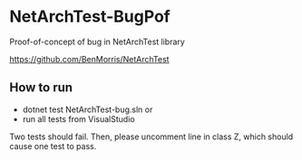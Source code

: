 # NetArchTest-BugPof
Proof-of-concept of bug in NetArchTest library

https://github.com/BenMorris/NetArchTest

## How to run

- dotnet test NetArchTest-bug.sln
or
- run all tests from VisualStudio

Two tests should fail.
Then, please uncomment line in class Z, which should cause one test to pass.
